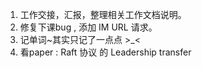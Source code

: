 1. 工作交接，汇报，整理相关工作文档说明。
2. 修复下课bug , 添加 IM URL 请求。
3. 记单词~其实只记了一点点 >_<
4. 看paper : Raft 协议 的 Leadership transfer